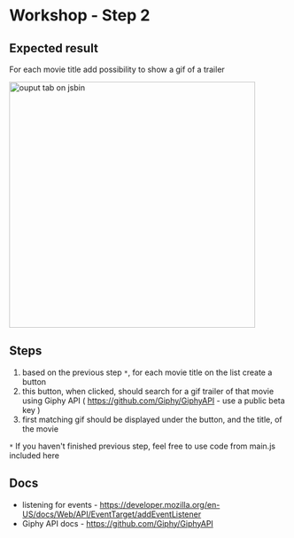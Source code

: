 # Workshop - Step 2

## Expected result
For each movie title add possibility to show a gif of a trailer

<img src='http://i.imgur.com/hGvkXBO.png' alt='ouput tab on jsbin' width='444' />

## Steps

1. based on the previous step `*`, for each movie title on the list create a button
1. this button, when clicked, should search for a gif trailer of that movie using Giphy API ( https://github.com/Giphy/GiphyAPI - use a public beta key )
1. first matching gif should be displayed under the button, and the title, of the movie

`*` If you haven't finished previous step, feel free to use code from main.js included here

## Docs

- listening for events - https://developer.mozilla.org/en-US/docs/Web/API/EventTarget/addEventListener
- Giphy API docs - https://github.com/Giphy/GiphyAPI
